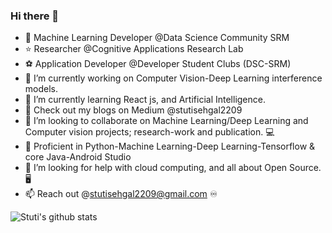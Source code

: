 ### Hi there 👋

- 🔰  Machine Learning Developer @Data Science Community SRM
- ⭐ Researcher @Cognitive Applications Research Lab 
- ⚽ Application Developer @Developer Student Clubs  (DSC-SRM)
- 🔭 I’m currently working on Computer Vision-Deep Learning interference models. 
- 🌱 I’m currently learning React js, and Artificial Intelligence.
- 💨 Check out my blogs on Medium @stutisehgal2209
- 👯 I’m looking to collaborate on Machine Learning/Deep Learning and Computer vision projects; research-work and publication. 💻
- 🛄 Proficient in Python-Machine Learning-Deep Learning-Tensorflow & core Java-Android Studio
- 🤔 I’m looking for help with cloud computing, and all about Open Source. 🖥
- 📫 Reach out @stutisehgal2209@gmail.com ♾ 
     
 ![Stuti's github stats](https://github-readme-stats.vercel.app/api?username=stutisehgal&show_icons=true&theme=radical)

